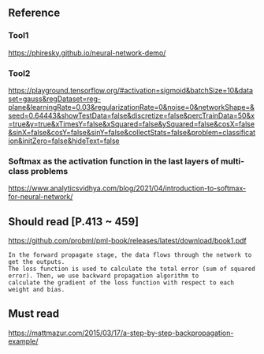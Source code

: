 ## Reference
### Tool1
https://phiresky.github.io/neural-network-demo/
### Tool2
https://playground.tensorflow.org/#activation=sigmoid&batchSize=10&dataset=gauss&regDataset=reg-plane&learningRate=0.03&regularizationRate=0&noise=0&networkShape=&seed=0.64443&showTestData=false&discretize=false&percTrainData=50&x=true&y=true&xTimesY=false&xSquared=false&ySquared=false&cosX=false&sinX=false&cosY=false&sinY=false&collectStats=false&problem=classification&initZero=false&hideText=false
### Softmax as the activation function in the last layers of multi-class problems
https://www.analyticsvidhya.com/blog/2021/04/introduction-to-softmax-for-neural-network/

## Should read [P.413 ~ 459]
https://github.com/probml/pml-book/releases/latest/download/book1.pdf

```
In the forward propagate stage, the data flows through the network to get the outputs. 
The loss function is used to calculate the total error (sum of squared error). Then, we use backward propagation algorithm to 
calculate the gradient of the loss function with respect to each weight and bias.
```
## Must read
https://mattmazur.com/2015/03/17/a-step-by-step-backpropagation-example/
